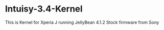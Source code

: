 Intuisy-3.4-Kernel
==================

This is Kernel for Xperia J running JellyBean 4.1.2 Stock firmware from Sony 
